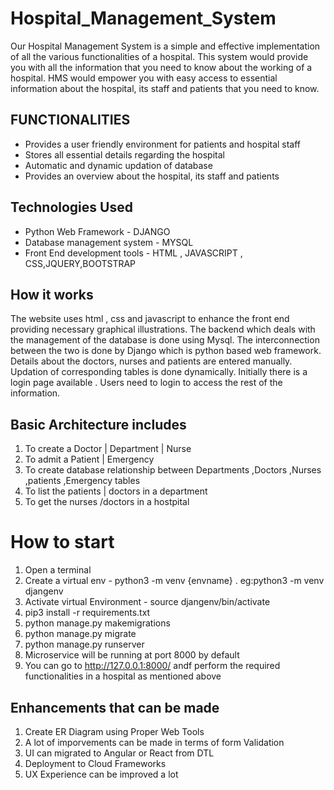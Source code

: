 # Hospital_Management_System
Our Hospital Management System is a simple and effective implementation of all the various functionalities of a hospital. This system would provide you with all the information that you need to know about the working of a hospital.
HMS would empower you with easy access to essential information about the hospital, its staff and patients that you need to know.

## FUNCTIONALITIES
- Provides a user friendly environment for patients and hospital staff
- Stores all essential details regarding the hospital
- Automatic and dynamic updation of database
- Provides an overview about the hospital, its staff and patients


## Technologies Used
- Python  Web Framework - DJANGO
- Database management system - MYSQL
- Front End development tools - HTML , JAVASCRIPT , CSS,JQUERY,BOOTSTRAP


## How it works
The website  uses html , css  and javascript to enhance the front end providing necessary graphical illustrations. The backend which deals with the management of  the database is done using Mysql. 
The interconnection between the two is done by Django which is python based web framework.
Details about the doctors, nurses and patients are entered manually. Updation of corresponding tables is done dynamically. Initially there is a login page available . Users need to login to access  the rest of the information. 


## Basic Architecture includes
1. To create a Doctor | Department | Nurse
2. To admit a Patient | Emergency
3. To create database relationship between Departments ,Doctors ,Nurses ,patients ,Emergency tables
4. To list the patients | doctors in a department
5. To get the nurses /doctors in a hostpital

# How to start
1. Open a terminal
2. Create a virtual env - python3 -m venv {envname} . eg:python3 -m venv djangenv
3. Activate virtual Environment - source djangenv/bin/activate
4. pip3 install -r requirements.txt
5. python manage.py makemigrations
6. python manage.py migrate
7. python manage.py runserver
8. Microservice will be running at port 8000 by default
9. You can go to http://127.0.0.1:8000/ andf perform the required functionalities in a hospital as mentioned above


## Enhancements that can be made
1. Create ER Diagram using Proper Web Tools
2. A lot of imporvements can be made in terms of form Validation
3. UI can migrated to Angular or React from DTL
4. Deployment to Cloud Frameworks
5. UX Experience can be improved a lot
